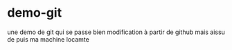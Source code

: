# demo-git
une demo de git qui se passe bien
modification à partir de github
mais aissu de puis ma machine locamte
